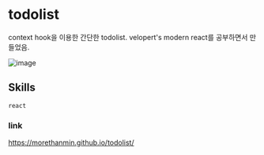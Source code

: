 # todolist
context hook을 이용한 간단한 todolist.
velopert's modern react를 공부하면서 만들었음.

![image](https://user-images.githubusercontent.com/72514247/111876075-5f54ba80-89e0-11eb-92f2-3b4e58e9c5e6.png)

## Skills

`react`


### link

https://morethanmin.github.io/todolist/
